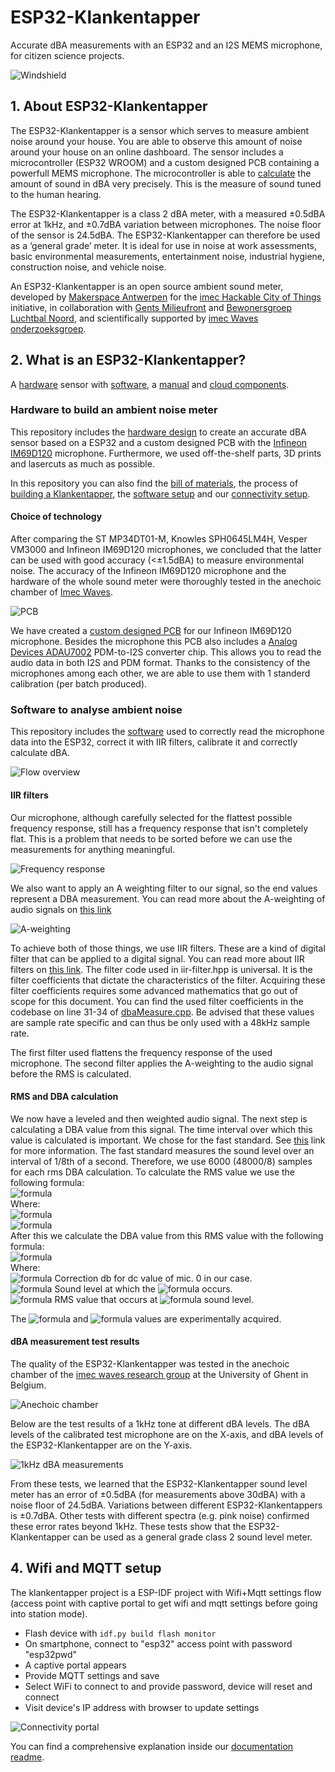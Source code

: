 # ESP32-Klankentapper

Accurate dBA measurements with an ESP32 and an I2S MEMS microphone, for citizen science projects.

![Windshield](/documentation/imgs/hardware_windshield.png)

## 1. About ESP32-Klankentapper

The ESP32-Klankentapper is a sensor which serves to measure ambient noise around your house. You are able to observe this amount of noise around your house on an online dashboard. The sensor includes a microcontroller (ESP32 WROOM) and a custom designed PCB containing a powerfull MEMS microphone. The microcontroller is able to [calculate](#rms-and-dba-calculation) the amount of sound in dBA very precisely. This is the measure of sound tuned to the human hearing.

The ESP32-Klankentapper is a class 2 dBA meter, with a measured ±0.5dBA error at 1kHz, and ±0.7dBA variation between microphones. The noise floor of the sensor is 24.5dBA. The ESP32-Klankentapper can therefore be used as a ‘general grade’ meter. It is ideal for use in noise at work assessments, basic environmental measurements, entertainment noise, industrial hygiene, construction noise, and vehicle noise.

An ESP32-Klankentapper is an open source ambient sound meter, developed by [Makerspace Antwerpen](https://www.makerspacea.be/) for the [imec Hackable City of Things](https://www.imeccityofthings.be/en/projecten/hackable-city-of-things_2) initiative, in collaboration with [Gents Milieufront](https://www.gentsmilieufront.be/) and [Bewonersgroep Luchtbal Noord](https://www.facebook.com/BewonersgroepLuchtbalNoord/), and scientifically supported by [imec Waves onderzoeksgroep](https://www.waves.intec.ugent.be/).

## 2. What is an ESP32-Klankentapper?

A [hardware](/hardware/) sensor with [software](/main/), a [manual](/documentation/) and [cloud components](/documentation/data_processing.md).

### Hardware to build an ambient noise meter

This repository includes the [hardware design](/hardware/) to create an accurate dBA sensor based on a ESP32 and a custom designed PCB with the [Infineon IM69D120](https://www.infineon.com/cms/en/product/sensor/mems-microphones/mems-microphones-for-consumer/im69d120/) microphone. Furthermore, we used off-the-shelf parts, 3D prints and lasercuts as much as possible.

In this repository you can also find the [bill of materials](/documentation/readme.md), the process of [building a Klankentapper](/documentation/hardware.md), the [software setup](/documentation/software.md) and our [connectivity setup](/documentation/connectivity.md).

#### Choice of technology

After comparing the ST MP34DT01-M, Knowles SPH0645LM4H, Vesper VM3000 and Infineon IM69D120 microphones, we concluded that the latter can be used with good accuracy (<±1.5dBA) to measure environmental noise. The accuracy of the Infineon IM69D120 microphone and the hardware of the whole sound meter were thoroughly tested in the anechoic chamber of [Imec Waves](https://www.waves.intec.ugent.be/).

![PCB](/documentation/imgs/hardware_pcb.png)

We have created a [custom designed PCB](https://github.com/Makerspace-Antwerpen/klankentappers-PCB) for our Infineon IM69D120 microphone. Besides the microphone this PCB also includes a [Analog Devices ADAU7002](https://www.analog.com/en/products/adau7002.html#product-overview) PDM-to-I2S converter chip. This allows you to read the audio data in both I2S and PDM format. Thanks to the consistency of the microphones among each other, we are able to use them with 1 standerd calibration (per batch produced).

### Software to analyse ambient noise

This repository includes the [software](/main/) used to correctly read the microphone data into the ESP32, correct it with IIR filters, calibrate it and correctly calculate dBA.

![Flow overview](/documentation/imgs/audio-measure-flow.drawio.png)

#### IIR filters

Our microphone, although carefully selected for the flattest possible frequency response, still has a frequency response that isn't completely flat. This is a problem that needs to be sorted before we can use the measurements for anything meaningful.

![Frequency response](/documentation/imgs/frequency_response.png)

We also want to apply an A weighting filter to our signal, so the end values represent a DBA measurement. You can read more about the A-weighting of audio signals on [this link](https://en.wikipedia.org/wiki/A-weighting)

![A-weighting](/documentation/imgs/a_weighting.png)

To achieve both of those things, we use IIR filters. These are a kind of digital filter that can be applied to a digital signal. You can read more about IIR filters on [this link](https://en.wikipedia.org/wiki/Digital_filter). The filter code used in iir-filter.hpp is universal. It is the filter coefficients that dictate the characteristics of the filter. Acquiring these filter coefficients requires some advanced mathematics that go out of scope for this document. You can find the used filter coefficients in the codebase on line 31-34 of [dbaMeasure.cpp](/main/dbaMeasure.cpp). Be advised that these values are sample rate specific and can thus be only used with a 48kHz sample rate.

The first filter used flattens the frequency response of the used microphone. The second filter applies the A-weighting to the audio signal before the RMS is calculated.

#### RMS and DBA calculation

We now have a leveled and then weighted audio signal. The next step is calculating a DBA value from this signal. The time interval over which this value is calculated is important. We chose for the fast standard. See [this](https://en.wikipedia.org/wiki/Sound_level_meter#Time_weighting) link for more information. The fast standard measures the sound level over an interval of 1/8th of a second. Therefore, we use 6000 (48000/8) samples for each rms DBA calculation. 
To calculate the RMS value we use the following formula:  
![formula](https://render.githubusercontent.com/render/math?math=RMS=\sqrt{\frac{\sum_{0}^{n}s^2}{n}})  
Where:  
![formula](https://render.githubusercontent.com/render/math?math=n=6000)  
![formula](https://render.githubusercontent.com/render/math?math=s_n=sample_n)  
After this we calculate the DBA value from this RMS value with the following formula:  
![formula](https://render.githubusercontent.com/render/math?math=DBA=MIC%5C_OFSET%5C_DB%2BMIC%5C_REFF%5C_DB%2B\frac{20\log{RMS}}{MIC%5C_REFF%5C_AMP})  
Where:  
![formula](https://render.githubusercontent.com/render/math?math=MIC%5C_OFSET%5C_DB=) Correction db for dc value of mic. 0 in our case.  
![formula](https://render.githubusercontent.com/render/math?math=MIC%5C_REFF%5C_DB=) Sound level at which the ![formula](https://render.githubusercontent.com/render/math?math=MIC%5C_REFF%5C_AMP) occurs.  
![formula](https://render.githubusercontent.com/render/math?math=MIC%5C_REFF%5C_AMP=) RMS value that occurs at ![formula](https://render.githubusercontent.com/render/math?math=MIC%5C_REFF%5C_DB) sound level.  

The ![formula](https://render.githubusercontent.com/render/math?math=MIC%5C_REFF%5C_DB) and ![formula](https://render.githubusercontent.com/render/math?math=MIC%5C_REFF%5C_AMP) values are experimentally acquired.

#### dBA measurement test results

The quality of the ESP32-Klankentapper was tested in the anechoic chamber of the [imec waves research group](https://www.waves.intec.ugent.be/) at the University of Ghent in Belgium.

![Anechoic chamber](/documentation/imgs/anechoicchamber.png)

Below are the test results of a 1kHz tone at different dBA levels. The dBA levels of the calibrated test microphone are on the X-axis, and dBA levels of the ESP32-Klankentapper are on the Y-axis. 

![1kHz dBA measurements](/documentation/imgs/naked1_Tone.dba.png)

From these tests, we learned that the ESP32-Klankentapper sound level meter has an error of ±0.5dBA (for measurements above 30dBA) with a noise floor of 24.5dBA. Variations between different ESP32-Klankentappers is ±0.7dBA. Other tests with different spectra (e.g. pink noise) confirmed these error rates beyond 1kHz. These tests show that the ESP32-Klankentapper can be used as a general grade class 2 sound level meter.

## 4. Wifi and MQTT setup

The klankentapper project is a ESP-IDF project with Wifi+Mqtt settings flow (access point with captive portal to get wifi and mqtt settings before going into station mode).

* Flash device with `idf.py build flash monitor`
* On smartphone, connect to "esp32" access point with password "esp32pwd"
* A captive portal appears
* Provide MQTT settings and save
* Select WiFi to connect to and provide password, device will reset and connect
* Visit device's IP address with browser to update settings

![Connectivity portal](/documentation/imgs/wifi_browser.png)

You can find a comprehensive explanation inside our [documentation readme](/documentation/readme.md).
